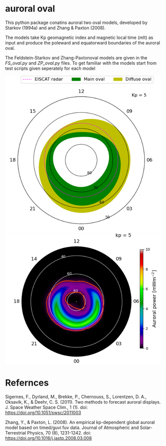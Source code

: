 # auroral oval
This python package conatins auroral two oval models, developed by  Starkov (1994a) and and Zhang & Paxton (2008). 

The models take Kp geomagnetic index and magnetic local time (mlt) as input and produce the poleward and equatorward boundaries of the auroral oval. 

The Feldstein-Starkov and Zhang-Paxtonoval models are given in the *FS_oval.py* and *ZP_oval.py* files. 
To get familiar with the models start from test scripts given seperately for each model 

![alt text](https://github.com/habtie-phys/auroraloval/blob/main/figures/FS_oval.png) ![alt text](https://github.com/habtie-phys/auroraloval/blob/main/figures/ZP.png)

# Refernces 
Sigernes, F., Dyrland, M., Brekke, P., Chernouss, S., Lorentzen, D. A., Oksavik, K., & Deehr, C. S. (2011). Two methods to forecast auroral displays. J. Space Weather Space Clim., 1 (1). doi: https://doi.org/10.1051/swsc/2011003

Zhang, Y., & Paxton, L. (2008). An empirical kp-dependent global auroral model based on timed/guvi fuv data.
 Journal of Atmospheric and Solar-Terrestrial Physics, 70 (8), 1231-1242. doi: https://doi.org/10.1016/j.jastp.2008.03.008


